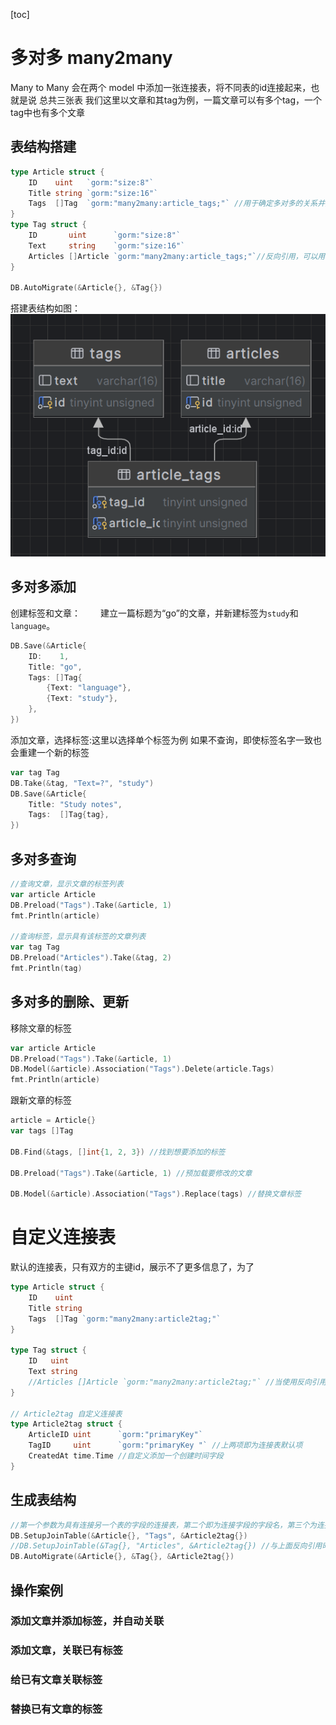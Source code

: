 [toc]
# 多对多 many2many
Many to Many 会在两个 model 中添加一张连接表，将不同表的id连接起来，也就是说 总共三张表
我们这里以文章和其tag为例，一篇文章可以有多个tag，一个tag中也有多个文章

## 表结构搭建
```go
type Article struct {
	ID    uint   `gorm:"size:8"`
	Title string `gorm:"size:16"`
	Tags  []Tag  `gorm:"many2many:article_tags;"` //用于确定多对多的关系并指定第三张连接表的名字
}
type Tag struct {
	ID       uint      `gorm:"size:8"`
	Text     string    `gorm:"size:16"`
	Articles []Article `gorm:"many2many:article_tags;"`//反向引用，可以用来查询具有相同标签的文章
}

DB.AutoMigrate(&Article{}, &Tag{})
```
搭建表结构如图：
![Alt text](image-3.png)

## 多对多添加
创建标签和文章：
&emsp;&emsp;建立一篇标题为“go”的文章，并新建标签为``study``和``language``。
```go
DB.Save(&Article{
	ID:    1,
	Title: "go",
	Tags: []Tag{
		{Text: "language"},
		{Text: "study"},
	},
})
```
添加文章，选择标签:这里以选择单个标签为例
如果不查询，即使标签名字一致也会重建一个新的标签
```go
var tag Tag
DB.Take(&tag, "Text=?", "study")
DB.Save(&Article{
	Title: "Study notes",
	Tags:  []Tag{tag},
})
```
## 多对多查询

```go
//查询文章，显示文章的标签列表
var article Article
DB.Preload("Tags").Take(&article, 1)
fmt.Println(article)

//查询标签，显示具有该标签的文章列表
var tag Tag
DB.Preload("Articles").Take(&tag, 2)
fmt.Println(tag)
```
## 多对多的删除、更新

移除文章的标签
```go
var article Article
DB.Preload("Tags").Take(&article, 1)
DB.Model(&article).Association("Tags").Delete(article.Tags)
fmt.Println(article)
```
跟新文章的标签
```go
article = Article{}
var tags []Tag

DB.Find(&tags, []int{1, 2, 3}) //找到想要添加的标签

DB.Preload("Tags").Take(&article, 1) //预加载要修改的文章

DB.Model(&article).Association("Tags").Replace(tags) //替换文章标签
```
# 自定义连接表
默认的连接表，只有双方的主键id，展示不了更多信息了，为了
```go
type Article struct {
	ID    uint
	Title string
	Tags  []Tag `gorm:"many2many:article2tag;"`
}

type Tag struct {
	ID   uint
	Text string
	//Articles []Article `gorm:"many2many:article2tag;"` //当使用反向引用时需要在setUpJoinTable时多设置一次这个表的 @@@
}

// Article2tag 自定义连接表
type Article2tag struct {
	ArticleID uint      `gorm:"primaryKey"`
	TagID     uint      `gorm:"primaryKey "` //上两项即为连接表默认项
	CreatedAt time.Time //自定义添加一个创建时间字段
}
```
## 生成表结构
```go
//第一个参数为具有连接另一个表的字段的连接表，第二个即为连接字段的字段名，第三个为连接表
DB.SetupJoinTable(&Article{}, "Tags", &Article2tag{})
//DB.SetupJoinTable(&Tag{}, "Articles", &Article2tag{}) //与上面反向引用时对应 @@@
DB.AutoMigrate(&Article{}, &Tag{}, &Article2tag{})
```

## 操作案例

### 添加文章并添加标签，并自动关联

### 添加文章，关联已有标签

### 给已有文章关联标签

### 替换已有文章的标签